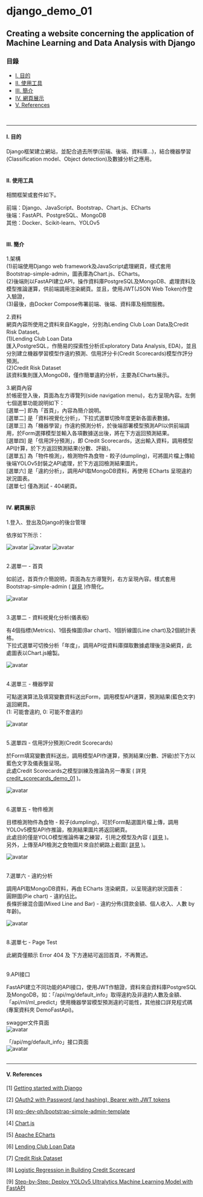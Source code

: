 # **django_demo_01**


## **Creating a website concerning the application of Machine Learning and Data Analysis with Django**

### **目錄** 

* [Ⅰ. 目的](#1)
* [Ⅱ. 使用工具](#2)
* [Ⅲ. 簡介](#3)
* [Ⅳ. 網頁展示](#4)
* [Ⅴ. References](#5)

<br>

---

<h4 id="1">Ⅰ. 目的</h4>
Django框架建立網站，並配合過去所學(前端、後端、資料庫…)，結合機器學習(Classification model、Object detection)及數據分析之應用。
<br><br>

<h4 id="2">Ⅱ. 使用工具</h4>

相關框架或套件如下。

前端：Django、JavaScript、Bootstrap、Chart.js、ECharts<br>
後端：FastAPI、PostgreSQL、MongoDB<br>
其他：Docker、Scikit-learn、YOLOv5
<br><br>

<h4 id="3">Ⅲ. 簡介</h4>

1.架構<br>
(1)前端使用Django web framework及JavaScript處理網頁，樣式套用Bootstrap-simple-admin，圖表庫為Chart.js、ECharts。<br>
(2)後端則以FastAPI建立API，操作資料庫PostgreSQL及MongoDB、處理資料及模型推論運算，供前端調用渲染網頁。並且，使用JWT(JSON Web Token)作登入驗證，<br>
(3)最後，由Docker Compose佈署前端、後端、資料庫及相關服務。<br>

2.資料<br>
網頁內容所使用之資料來自Kaggle，分別為Lending Club Loan Data及Credit Risk Dataset。<br>
(1)Lending Club Loan Data<br>
匯入PostgreSQL，作簡易的探索性分析(Exploratory Data Analysis, EDA)，並且分別建立機器學習模型作違約預測、信用評分卡(Credit Scorecards)模型作評分預測。<br>
(2)Credit Risk Dataset<br>
該資料集則匯入MongoDB，僅作簡單違約分析，主要為ECharts展示。<br>

3.網頁內容<br>
於帳密登入後，頁面為左方導覽列(side navigation menu)，右方呈現內容。左側七個選單功能說明如下：<br>
[選單一] 即為「首頁」，內容為簡介說明。<br>
[選單二] 是「資料視覺化分析」，下拉式選單切換年度更新各圖表數據。<br>
[選單三] 為「機器學習」作違約預測分析，於後端部署模型預測API以供前端調用，於Form選擇模型並輸入各項數據送出後，將在下方返回預測結果。<br>
[選單四] 是「信用評分預測」，即 Credit Scorecards，送出輸入資料，調用模型API計算，於下方返回預測結果(分數、評級)。<br>
[選單五] 為「物件檢測」，檢測物件為食物 - 餃子(dumpling)，可將圖片檔上傳給後端YOLOv5封裝之API處理，於下方返回檢測結果圖片。<br>
[選單六] 是「違約分析」，調用API取MongoDB資料，再使用 ECharts 呈現違約狀況圖表。<br>
[選單七] 僅為測試 - 404網頁。<br><br>

<h4 id="4">Ⅳ. 網頁展示</h4>

1.登入、登出及Django的後台管理<br>

依序如下所示：<br>

![avatar](./README_png/page_login.png)
![avatar](./README_png/page_logout.png)
![avatar](./README_png/page_admin.png)
<br><br>

2.選單一 - 首頁<br>

如前述，首頁作介簡說明，頁面為左方導覽列，右方呈現內容。樣式套用Bootstrap-simple-admin ( [詳見](<https://github.com/pro-dev-ph/bootstrap-simple-admin-template>) )作簡化。

![avatar](./README_png/page_home.png) 
<br><br>

3.選單二 - 資料視覺化分析(儀表板)<br>

有4個指標(Metrics)、1個長條圖(Bar chart)、1個折線圖(Line chart)及2個統計表格。<br>
下拉式選單可切換分析「年度」，調用API從資料庫擷取數據處理後渲染網頁，此處圖表以Chart.js繪製。

![avatar](./README_png/page_dashboard.png)
<br><br>

4.選單三 - 機器學習<br>

可點選演算法及填寫變數資料送出Form，調用模型API運算，預測結果(藍色文字)返回網頁。<br>
(1: 可能會違約, 0: 可能不會違約)

![avatar](./README_png/page_ml.png)
<br><br>

5.選單四 - 信用評分預測(Credit Scorecards)<br>

於Form填寫變數資料送出，調用模型API作運算，預測結果(分數、評級)於下方以藍色文字及儀表盤呈現。<br>
此處Credit Scorecards之模型訓練及推論為另一專案 ( 詳見 [credit_scorecards_demo_01](<https://github.com/qinglian1105/credit_scorecards_demo_01/tree/main>) )。

![avatar](./README_png/page_scorecard.png)
<br><br>

6.選單五 - 物件檢測<br>

目標檢測物件為食物 - 餃子(dumpling)，可於Form點選圖片檔上傳，調用YOLOv5模型API作推論，檢測結果圖片將返回網頁。<br>此處目的僅是YOLO模型推論佈署之練習，引用之模型及內容 ( [詳見](<https://medium.com/@auliyafirdaus03/step-by-step-deploy-yolov5-ultralytics-machine-learning-model-with-fastapi-ef6faacea4ee>) )。<br>
另外，上傳至API檢測之食物圖片來自於網路上截圖( [詳見](<https://www.facebook.com/ohshotaiwan/posts/%E6%BC%A2%E7%A5%9E%E6%88%90%E5%8A%9F%E5%BA%97%E9%99%90%E5%AE%9A%E6%96%99%E7%90%86-%E5%A4%A7%E5%AE%B6%E4%BE%86%E9%A4%83%E5%AD%90%E3%81%AE%E7%8E%8B%E5%B0%87%E9%83%BD%E9%BB%9E%E4%BB%80%E9%BA%BC%E6%96%99%E7%90%86%E5%91%A2%E5%A6%82%E6%9E%9C%E6%AF%AB%E7%84%A1%E9%A0%AD%E7%B7%92%E7%9A%84%E8%A9%B1%E5%B0%8F%E7%B7%A8%E8%B6%85%E6%8E%A8%E8%96%A6%E6%96%B0%E6%89%8B%E5%85%A5%E9%96%80%E6%AC%BE%E7%8E%8B%E5%B0%87%E6%8B%89%E9%BA%B5%E5%A5%97%E9%A4%90%E7%8E%8B%E5%B0%87%E4%BA%BA%E6%B0%A3%E6%96%99%E7%90%86%E4%B8%80%E6%AC%A1%E6%94%B6%E9%9B%86%E7%8E%8B%E5%B0%87%E7%85%8E%E9%A4%83%E7%8E%8B%E5%B0%87%E7%82%92%E9%A3%AF%E7%8E%8B%E5%B0%87%E9%86%AC%E6%B2%B9%E8%B1%9A%E9%AA%A8%E6%8B%89%E9%BA%B5%E7%86%B1%E9%96%80%E8%8F%9C%E5%96%AE%E4%B8%80/380404612371913/>) )。

![avatar](./README_png/page_yolov5.png)
<br><br>

7.選單六 - 違約分析<br>

調用API取MongoDB資料，再由 ECharts 渲染網頁，以呈現違約狀況圖表：<br>
圓餅圖(Pie chart) - 違約佔比。<br>
長條折線混合圖(Mixed Line and Bar) - 違約分佈(貸款金額、個人收入、人數 by 年齡)。<br>



![avatar](./README_png/page_default.png)
<br><br>

8.選單七 - Page Test<br>

此網頁僅顯示 Error 404 及 下方連結可返回首頁，不再贅述。<br><br>

9.API接口<br>

FastAPI建立不同功能的API接口，使用JWT作驗證，資料來自資料庫PostgreSQL及MongoDB，如：「/api/mg/default_info」取得違約及非違約人數及金額、「api/ml/ml_predict」使用機器學習模型預測違約可能性，其他接口詳見程式碼(專案資料夾 DemoFastApi)。<br>

swagger文件頁面<br>
![avatar](./README_png/page_api_docs.png)<br>

「/api/mg/default_info」接口頁面<br>
![avatar](./README_png/page_api.png)
<br>
<br>

---

<h4 id="5">Ⅴ. References</h4>

[1] [Getting started with Django](<https://www.djangoproject.com/start/>)

[2] [OAuth2 with Password (and hashing), Bearer with JWT tokens](<https://fastapi.tiangolo.com/tutorial/security/oauth2-jwt/>)

[3] [pro-dev-ph/bootstrap-simple-admin-template](<https://github.com/pro-dev-ph/bootstrap-simple-admin-template>)

[4] [Chart.js](<https://www.chartjs.org/>)

[5] [Apache ECharts](<https://echarts.apache.org/zh/index.html>)

[6] [Lending Club Loan Data](<https://www.kaggle.com/datasets/adarshsng/lending-club-loan-data-csv/data>)

[7] [Credit Risk Dataset](<https://www.kaggle.com/datasets/laotse/credit-risk-dataset/data>)

[8] [Logistic Regression in Building Credit Scorecard](<https://medium.com/@rachmanto.rian/logistic-regression-in-building-credit-scorecard-924bece9f953>)

[9] [Step-by-Step: Deploy YOLOv5 Ultralytics Machine Learning Model with FastAPI](<https://medium.com/@auliyafirdaus03/step-by-step-deploy-yolov5-ultralytics-machine-learning-model-with-fastapi-ef6faacea4ee>)